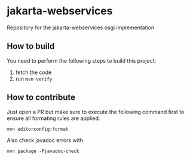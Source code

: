 # jakarta-webservices
Repository for the jakarta-webservices osgi implementation

## How to build

You need to perform the following steps to build this project:

1. fetch the code
2. run `mvn verify`

## How to contribute

Just open a PR but make sure to execute the following command first to ensure all formating rules are applied:

`mvn editorconfig:format`

Also check javadoc errors with

`mvn package -Pjavadoc-check`

